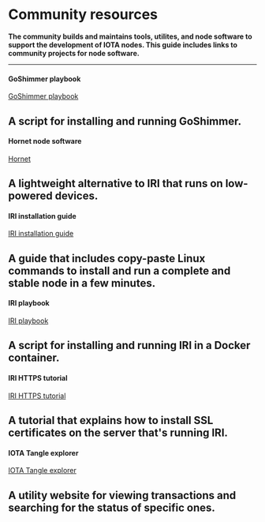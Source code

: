 # Community resources

**The community builds and maintains tools, utilites, and node software to support the development of IOTA nodes. This guide includes links to community projects for node software.**

---------------
#### __GoShimmer playbook__ ####
[GoShimmer playbook](https://github.com/nuriel77/goshimmer-playbook)

A script for installing and running GoShimmer.
---
#### __Hornet node software__ ####
[Hornet](https://github.com/gohornet/hornet)

A lightweight alternative to IRI that runs on low-powered devices.
---
#### __IRI installation guide__ ####
[IRI installation guide](https://www.iota.partners/)

A guide that includes copy-paste Linux commands to install and run a complete and stable node in a few minutes.
---
#### __IRI playbook__ ####
[IRI playbook](https://github.com/nuriel77/iri-playbook)

A script for installing and running IRI in a Docker container.
---
#### __IRI HTTPS tutorial__ ####
[IRI HTTPS tutorial](https://ecosystem.iota.org/tutorials/https-node-tutorial)

A tutorial that explains how to install SSL certificates on the server that's running IRI.
---
#### __IOTA Tangle explorer__ ####
[IOTA Tangle explorer](https://thetangle.org/)

A utility website for viewing transactions and searching for the status of specific ones.
---------------